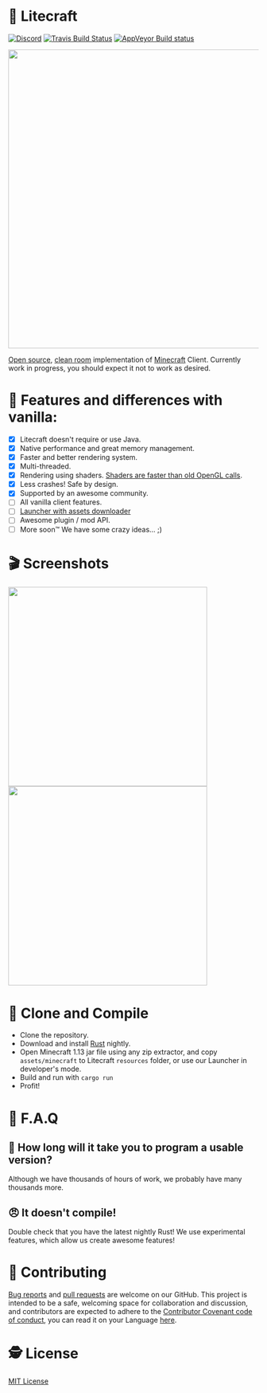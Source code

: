# 👾 Litecraft
[![Discord](https://img.shields.io/discord/371055566480605184.svg)](https://discord.gg/qKjuDxx)
[![Travis Build Status](https://travis-ci.org/Litecrafty/Litecraft.svg?branch=master)](https://travis-ci.org/Litecrafty/Litecraft)
[![AppVeyor Build status](https://ci.appveyor.com/api/projects/status/8w3v571dpu2a84y6?svg=true)](https://ci.appveyor.com/project/Litecrafty/litecraft)

<img src="https://i.imgur.com/JwRuNEl.gif" width="600">

[Open source](https://en.wikipedia.org/wiki/Free_and_open-source_software), [clean room](https://en.wikipedia.org/wiki/Clean_room_design) implementation of [Minecraft](https://minecraft.net) Client. Currently work in progress, you should expect it not to work as desired.

# 💠 Features and differences with vanilla:
- [X] Litecraft doesn't require or use Java.
- [X] Native performance and great memory management.
- [X] Faster and better rendering system.
- [X] Multi-threaded.
- [X] Rendering using shaders. [Shaders are faster than old OpenGL calls](https://thebookofshaders.com/00/).
- [X] Less crashes! Safe by design.
- [X] Supported by an awesome community.
- [ ] All vanilla client features.
- [ ] [Launcher with assets downloader](https://github.com/Litecrafty/Launcher)
- [ ] Awesome plugin / mod API.
- [ ] More soon™ We have some crazy ideas... ;)

# 🎬 Screenshots
<img src="https://cdn.discordapp.com/attachments/377277794595635210/377296799892766720/unknown.png" width="400">
<img src="https://cdn.discordapp.com/attachments/377277794595635210/377277937902419968/687474703a2f2f692e696d6775722e636f6d2f68465967334a752e706e67.png" width="400">

# 🔧 Clone and Compile

 - Clone the repository.
 - Download and install [Rust](https://rustup.rs/) nightly.
 - Open Minecraft 1.13 jar file using any zip extractor, and copy `assets/minecraft` to Litecraft `resources` folder, or use our Launcher in developer's mode.
 - Build and run with `cargo run`
 - Profit!

# 🎉 F.A.Q

## 🤔 How long will it take you to program a usable version?
Although we have thousands of hours of work, we probably have many thousands more.

## 😠 It doesn't compile!
Double check that you have the latest nightly Rust! We use experimental features, which allow us create awesome features!

# 🤘 Contributing
[Bug reports](https://github.com/Litecrafty/Litecraft/issues) and [pull requests](https://github.com/Litecrafty/Litecraft/pulls) are welcome on our GitHub. This project is intended to be a safe, welcoming space for collaboration and discussion, and contributors are expected to adhere to the [Contributor Covenant code of conduct](https://github.com/Litecrafty/Litecraft/blob/master/CONTRIBUTING.md), you can read it on your Language [here](https://www.contributor-covenant.org/translations.html).

# 🕵 License
[MIT License](https://github.com/Litecrafty/Litecraft/blob/master/LICENSE)
